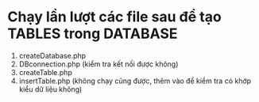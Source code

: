 # Chạy lần lượt các file sau để tạo TABLES trong DATABASE
1. createDatabase.php
2. DBconnection.php (kiểm tra kết nối được không)
3. createTable.php
4. insertTable.php (không chạy cũng được, thêm vào để kiểm tra có khớp kiểu dữ liệu không)
